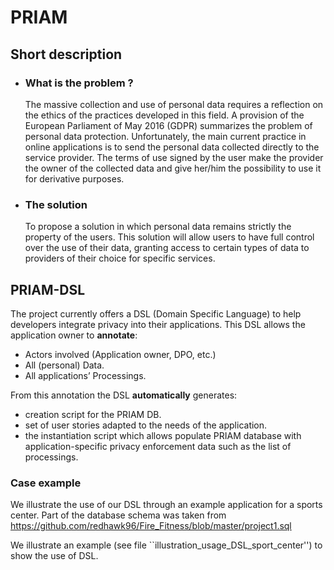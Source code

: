 # PRIAM

## Short description
-
  ### What is the problem ? 
    The massive collection and use of personal data requires a reflection on the ethics of the practices developed in this field. A provision of the European Parliament of May 2016 (GDPR) summarizes the problem of personal data protection. Unfortunately, the main current practice in online applications is to send the personal data collected directly to the service provider. The terms of use signed by the user make the provider the owner of the collected data and give her/him the possibility to use it for derivative purposes.
-
  ### The solution 
  To propose a solution in which personal data remains strictly the property of the users. This solution will allow users to have full control over the use of their data, granting access to certain types of data to providers of their choice for specific services.
  
 ## PRIAM-DSL
  The project currently offers a DSL (Domain Specific Language) to help developers integrate privacy into their applications.
  This DSL allows the application owner to **annotate**: 
  - Actors involved (Application owner, DPO, etc.)
  - All (personal) Data.
  - All applications’ Processings.

From this annotation the DSL **automatically** generates:
  - creation script for the PRIAM DB.
  - set of user stories adapted to the needs of the application.
  - the instantiation script which allows populate PRIAM database with application-specific privacy enforcement data such as the list of processings.

### Case example
We illustrate the use of our DSL through an example application for a sports center. Part of the database schema was taken from https://github.com/redhawk96/Fire_Fitness/blob/master/project1.sql

We illustrate an example (see file ``illustration_usage_DSL_sport_center'') to show the use of DSL.

